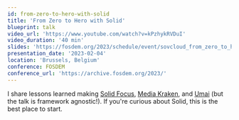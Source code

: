 ```yaml
---
id: from-zero-to-hero-with-solid
title: 'From Zero to Hero with Solid'
blueprint: talk
video_url: 'https://www.youtube.com/watch?v=kPzhykRVDuI'
video_duration: '40 min'
slides: 'https://fosdem.org/2023/schedule/event/sovcloud_from_zero_to_hero_with_solid/'
presentation_date: '2023-02-04'
location: 'Brussels, Belgium'
conference: FOSDEM
conference_url: 'https://archive.fosdem.org/2023/'
---
```


I share lessons learned making [Solid Focus](https://noeldemartin.github.io/solid-focus), [Media Kraken](https://noeldemartin.github.io/media-kraken), and [Umai](https://umai.noeldemartin.com) (but the talk is framework agnostic!). If you're curious about Solid, this is the best place to start.
